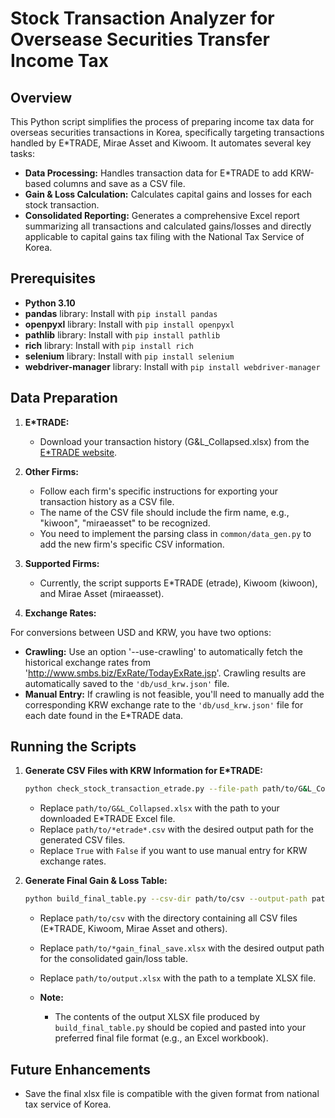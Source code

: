 # Stock Transaction Analyzer for Oversease Securities Transfer Income Tax

## Overview

This Python script simplifies the process of preparing income tax data for overseas securities transactions in Korea, specifically targeting transactions handled by E*TRADE, Mirae Asset and Kiwoom. It automates several key tasks:

* **Data Processing:**  Handles transaction data for E*TRADE to add KRW-based columns and save as a CSV file.
* **Gain & Loss Calculation:**  Calculates capital gains and losses for each stock transaction.
* **Consolidated Reporting:**  Generates a comprehensive Excel report summarizing all transactions and calculated gains/losses and directly applicable to capital gains tax filing with the National Tax Service of Korea.

## Prerequisites

* **Python 3.10** 
* **pandas** library:  Install with `pip install pandas`
* **openpyxl** library:  Install with `pip install openpyxl`
* **pathlib** library:  Install with `pip install pathlib`
* **rich** library:  Install with `pip install rich`
* **selenium** library:  Install with `pip install selenium`
* **webdriver-manager** library:  Install with `pip install webdriver-manager`

##  Data Preparation

1. **E*TRADE:**  

    -  Download your transaction history (G&L_Collapsed.xlsx) from the [E*TRADE website](https://us.etrade.com).

2. **Other Firms:**

    -  Follow each firm's specific instructions for exporting your transaction history as a CSV file.
    -  The name of the CSV file should include the firm name, e.g., "kiwoon", "miraeasset" to be recognized.
    -  You need to implement the parsing class in `common/data_gen.py` to add the new firm's specific CSV information.

3. **Supported Firms:**

    -  Currently, the script supports E*TRADE (etrade), Kiwoom (kiwoon), and Mirae Asset (miraeasset).
    

3. **Exchange Rates:**

For conversions between USD and KRW, you have two options:

- **Crawling:** Use an option '--use-crawling' to automatically fetch the historical exchange rates from 'http://www.smbs.biz/ExRate/TodayExRate.jsp'. Crawling results are automatically saved to the `'db/usd_krw.json'` file.
- **Manual Entry:** If crawling is not feasible, you'll need to manually add the corresponding KRW exchange rate to the `'db/usd_krw.json'` file for each date found in the E*TRADE data. 

## Running the Scripts

1. **Generate CSV Files with KRW Information for E*TRADE:**

    ```bash
    python check_stock_transaction_etrade.py --file-path path/to/G&L_Collapsed.xlsx --output-path path/to/*etrade*.csv --use-crawling True
    ```

    - Replace `path/to/G&L_Collapsed.xlsx` with the path to your downloaded E*TRADE Excel file.
    - Replace `path/to/*etrade*.csv` with the desired output path for the generated CSV files.
    - Replace `True` with `False` if you want to use manual entry for KRW exchange rates.

2. **Generate Final Gain & Loss Table:**

    ```bash
    python build_final_table.py --csv-dir path/to/csv --output-path path/to/*gain_final_save.xlsx --format-path path/to/output.xlsx
    ```

    - Replace `path/to/csv` with the directory containing all CSV files (E*TRADE, Kiwoom, Mirae Asset and others).
    - Replace `path/to/*gain_final_save.xlsx` with the desired output path for the consolidated gain/loss table. 
    - Replace `path/to/output.xlsx` with the path to a template XLSX file.

     - **Note:** 
       - The contents of the output XLSX file produced by `build_final_table.py` should be copied and pasted into your preferred final file format (e.g., an Excel workbook). 

##  Future Enhancements

* Save the final xlsx file is compatible with the given format from national tax service of Korea.
